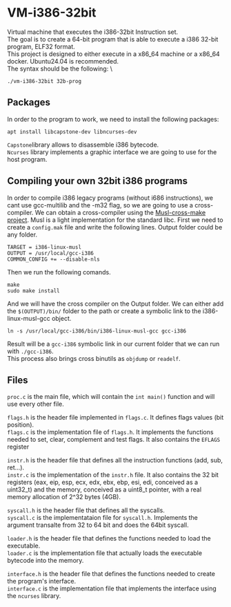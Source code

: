 # VM-i386-32bit
Virtual machine that executes the i386-32bit Instruction set. \
The goal is to create a 64-bit program that is able to execute a i386 32-bit program, ELF32 format. \
This project is designed to either execute in a x86_64 machine or a x86_64 docker. Ubuntu24.04 is recommended. \
The syntax should be the following: \
```
./vm-i386-32bit 32b-prog
``` 

## Packages
In order to the program to work, we need to install the following packages: 
```
apt install libcapstone-dev libncurses-dev
```
`Capstone`library allows to disassemble i386 bytecode. \
`Ncurses` library implements a graphic interface we are going to use for the host program.

## Compiling your own 32bit i386 programs
In order to compile i386 legacy programs (without i686 instructions), we cant use gcc-multilib and the -m32 flag, so we are going to use a cross-compiler.
We can obtain a cross-compiler using the [Musl-cross-make project](https://github.com/richfelker/musl-cross-make). Musl is a light implementation for the standard libc.
First we need to create a `config.mak` file and write the following lines. Output folder could be any folder.
```
TARGET = i386-linux-musl
OUTPUT = /usr/local/gcc-i386
COMMON_CONFIG += --disable-nls
```
Then we run the following comands.
```
make
sudo make install
```
And we will have the cross compiler on the Output folder. We can either add the `$(OUTPUT)/bin/` folder to the path or create a symbolic link to the i386-linux-musl-gcc object.
```
ln -s /usr/local/gcc-i386/bin/i386-linux-musl-gcc gcc-i386
```
Result will be a `gcc-i386` symbolic link in our current folder that we can run with `./gcc-i386`. \
This process also brings cross binutils as `objdump` or `readelf`.


## Files
`proc.c` is the main file, which will contain the `int main()` function and will use every other file. 

`flags.h` is the header file implemented in `flags.c`. It defines flags values (bit position). \
`flags.c` is the implementation file of `flags.h`. It implements the functions needed to set, clear, complement and test flags. It also contains the `EFLAGS` register 

`instr.h` is the header file that defines all the instruction functions (add, sub, ret...). \
`instr.c` is the implementation of the `instr.h` file. It also contains the 32 bit registers (eax, eip, esp, ecx, edx, ebx, ebp, esi, edi, conceived as a uint32_t) and the memory, conceived as a uint8_t pointer, with a real memory allocation of 2^32 bytes (4GB). 

`syscall.h` is the header file that defines all the syscalls. \
`syscall.c` is the implementataion file for `syscall.h`. Implements the argument transalte from 32 to 64 bit and does the 64bit syscall.

`loader.h` is the header file that defines the functions needed to load the executable. \
`loader.c` is the implementation file that actually loads the executable bytecode into the memory. 

`interface.h` is the header file that defines the functions needed to create the program's interface. \
`interface.c` is the implementation file that implements the interface using the `ncurses` library. 
